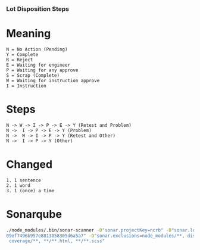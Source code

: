 ### Lot Disposition Steps

# Meaning

    N = No Action (Pending)
    Y = Complete
    R = Reject
    E = Waiting for engineer
    P = Waiting for any approve
    S = Scrap (Complete)
    W = Waiting for instruction approve
    I = Instruction

# Steps

    N -> W -> I -> P -> E -> Y (Retest and Problem)
    N ->  I -> P -> E -> Y (Problem)
    N ->  W -> I -> P -> Y (Retest and Other)
    N ->  I -> P -> Y (Other)

# Changed

    1. 1 sentence
    2. 1 word
    3. 1 (once) a time

# Sonarqube

```bash
./node_modules/.bin/sonar-scanner -D"sonar.projectKey=ncrb" -D"sonar.login=cacb2fc921e
09ef7496b957e8813058305d6a5a7" -D"sonar.exclusions=node_modules/**, dist/**, reports/**,
 coverage/**, **/**.html, **/**.scss"
```
